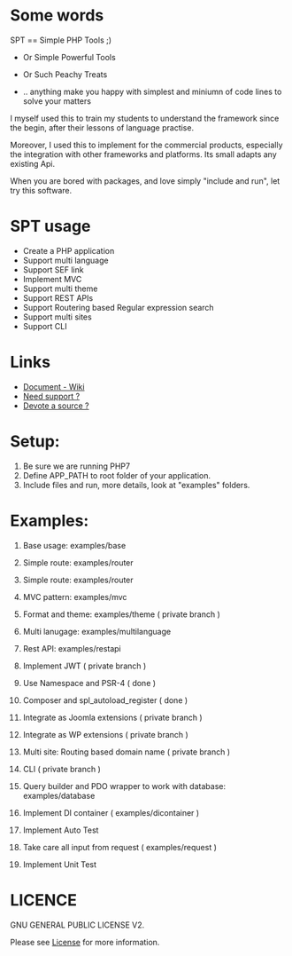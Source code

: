 # Some words

SPT == Simple PHP Tools ;)

- Or Simple Powerful Tools

- Or Such Peachy Treats

- .. anything make you happy with simplest and miniumn of code lines to solve your matters

I myself used this to train my students to understand the framework since the begin, after their lessons of language practise.

Moreover, I used this to implement for the commercial products, especially the integration with other frameworks and platforms. Its small adapts any existing Api.

When you are bored with packages, and love simply "include and run", let try this software.

# SPT usage

- Create a PHP application
- Support multi language
- Support SEF link
- Implement MVC
- Support multi theme
- Support REST APIs
- Support Routering based Regular expression search
- Support multi sites
- Support CLI

# Links

- [Document - Wiki](https://github.com/smpleader/spt/wiki/)
- [Need support ?](https://github.com/smpleader/spt/issues)
- [Devote a source ?](https://github.com/smpleader/spt/pulls)

# Setup:

1. Be sure we are running PHP7
1. Define APP_PATH to root folder of your application.
2. Include files and run, more details, look at "examples" folders.

# Examples:

1. Base usage: examples/base

2. Simple route: examples/router

3. Simple route: examples/router

4. MVC pattern: examples/mvc

5. Format and theme: examples/theme ( private branch )

6. Multi lanugage: examples/multilanguage

7. Rest API: examples/restapi

8. Implement JWT ( private branch )

9. Use Namespace and  PSR-4 ( done )

10. Composer and spl_autoload_register ( done )

11. Integrate as Joomla extensions ( private branch )

12. Integrate as WP extensions ( private branch )

13.  Multi site: Routing based domain name ( private branch )

14.  CLI ( private branch )

15.  Query builder and PDO wrapper to work with database: examples/database

16. Implement DI container ( examples/dicontainer )

17. Implement Auto Test 

18. Take care all input from request ( examples/request )

19. Implement Unit Test 


# LICENCE

GNU GENERAL PUBLIC LICENSE V2. 

Please see [License](https://www.gnu.org/licenses/old-licenses/gpl-2.0.en.html) for more information.